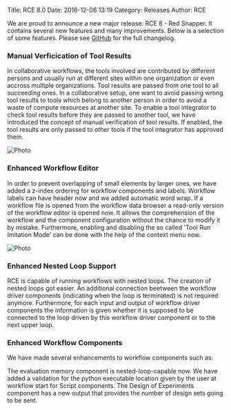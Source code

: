 Title: RCE 8.0 
Date: 2016-12-06 13:19
Category: Releases
Author: RCE

We are proud to announce a new major release: RCE 8 - Red Snapper. It contains several new features and many improvements. Below is a selection of some features. Please see [GitHub](https://github.com/rcenvironment/rce/wiki/Changelog:-8.x.x-Releases) for the full changelog.

### Manual Verficication of Tool Results

In collaborative workflows, the tools involved are contributed by different persons and usually run at different sites within one organization or even accross multiple organizations. Tool results are passed from one tool to all succeeding ones. In a collaborative setup, one want to avoid passing wrong tool results to tools which belong to another person in order to avoid a waste of compute resources at another site. To enable a tool integrator to check tool results before they are passed to another tool, we have introduced the concept of manual verification of tool results. If enabled, the tool results are only passed to other tools if the tool integrator has approved them.

![Photo]({attach}images/release-8.0.0/result_verification.png)

### Enhanced Workflow Editor

In order to prevent overlapping of small elements by larger ones, we have added a z-index ordering for workflow components and labels. Workflow labels can have header now and we added automatic word wrap. If a workflow file is opened from the workflow data browser a read-only version of the workflow editor is opened now. It allows the comprehension of the workflow and the component configuration without the chance to modify it by mistake. Furthermore, enabling and disabling the so called 'Tool Run Imitation Mode' can be done with the help of the context menu now.

![Photo]({attach}images/release-8.0.0/read_only_editor.png)

### Enhanced Nested Loop Support

RCE is capable of running workflows with nested loops. The creation of nested loops got easier. An additional connection beetween the workflow driver components (indicating when the loop is terminated) is not required anymore. Furthermore, for each input and output of workflow driver components the information is given whether it is supposed to be connected to the loop driven by this workflow driver component or to the next upper loop.

### Enhanced Workflow Components

We have made several enhancements to workflow components such as:

The evaluation memory component is nested-loop-capable now. We have added a validation for the python executable location given by the user at workflow start for Script components. The Design of Experiments component has a new output that provides the number of design sets going to be sent.

